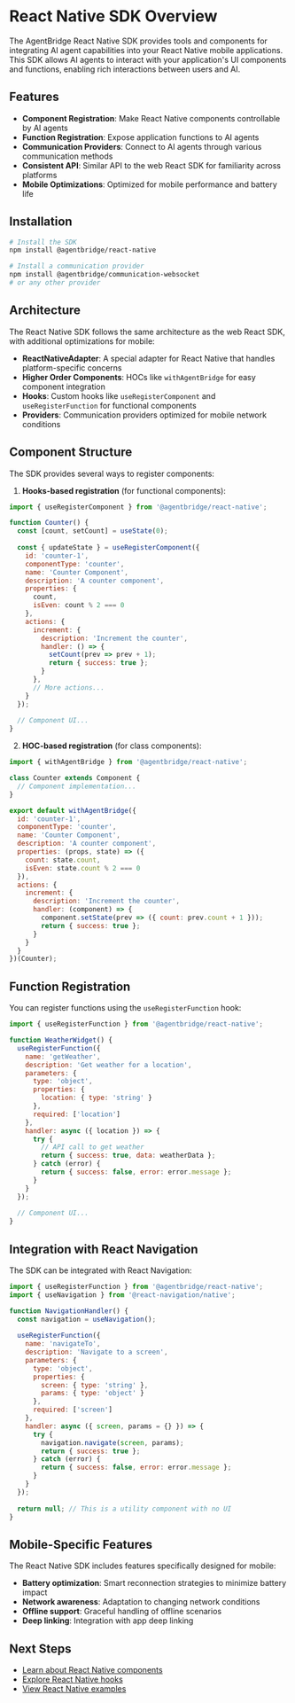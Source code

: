 # React Native SDK Overview

The AgentBridge React Native SDK provides tools and components for integrating AI agent capabilities into your React Native mobile applications. This SDK allows AI agents to interact with your application's UI components and functions, enabling rich interactions between users and AI.

## Features

- **Component Registration**: Make React Native components controllable by AI agents
- **Function Registration**: Expose application functions to AI agents
- **Communication Providers**: Connect to AI agents through various communication methods
- **Consistent API**: Similar API to the web React SDK for familiarity across platforms
- **Mobile Optimizations**: Optimized for mobile performance and battery life

## Installation

```bash
# Install the SDK
npm install @agentbridge/react-native

# Install a communication provider
npm install @agentbridge/communication-websocket
# or any other provider
```

## Architecture

The React Native SDK follows the same architecture as the web React SDK, with additional optimizations for mobile:

- **ReactNativeAdapter**: A special adapter for React Native that handles platform-specific concerns
- **Higher Order Components**: HOCs like `withAgentBridge` for easy component integration
- **Hooks**: Custom hooks like `useRegisterComponent` and `useRegisterFunction` for functional components
- **Providers**: Communication providers optimized for mobile network conditions

## Component Structure

The SDK provides several ways to register components:

1. **Hooks-based registration** (for functional components):

```jsx
import { useRegisterComponent } from '@agentbridge/react-native';

function Counter() {
  const [count, setCount] = useState(0);
  
  const { updateState } = useRegisterComponent({
    id: 'counter-1',
    componentType: 'counter',
    name: 'Counter Component',
    description: 'A counter component',
    properties: {
      count,
      isEven: count % 2 === 0
    },
    actions: {
      increment: {
        description: 'Increment the counter',
        handler: () => {
          setCount(prev => prev + 1);
          return { success: true };
        }
      },
      // More actions...
    }
  });
  
  // Component UI...
}
```

2. **HOC-based registration** (for class components):

```jsx
import { withAgentBridge } from '@agentbridge/react-native';

class Counter extends Component {
  // Component implementation...
}

export default withAgentBridge({
  id: 'counter-1',
  componentType: 'counter',
  name: 'Counter Component',
  description: 'A counter component',
  properties: (props, state) => ({
    count: state.count,
    isEven: state.count % 2 === 0
  }),
  actions: {
    increment: {
      description: 'Increment the counter',
      handler: (component) => {
        component.setState(prev => ({ count: prev.count + 1 }));
        return { success: true };
      }
    }
  }
})(Counter);
```

## Function Registration

You can register functions using the `useRegisterFunction` hook:

```jsx
import { useRegisterFunction } from '@agentbridge/react-native';

function WeatherWidget() {
  useRegisterFunction({
    name: 'getWeather',
    description: 'Get weather for a location',
    parameters: {
      type: 'object',
      properties: {
        location: { type: 'string' }
      },
      required: ['location']
    },
    handler: async ({ location }) => {
      try {
        // API call to get weather
        return { success: true, data: weatherData };
      } catch (error) {
        return { success: false, error: error.message };
      }
    }
  });
  
  // Component UI...
}
```

## Integration with React Navigation

The SDK can be integrated with React Navigation:

```jsx
import { useRegisterFunction } from '@agentbridge/react-native';
import { useNavigation } from '@react-navigation/native';

function NavigationHandler() {
  const navigation = useNavigation();
  
  useRegisterFunction({
    name: 'navigateTo',
    description: 'Navigate to a screen',
    parameters: {
      type: 'object',
      properties: {
        screen: { type: 'string' },
        params: { type: 'object' }
      },
      required: ['screen']
    },
    handler: async ({ screen, params = {} }) => {
      try {
        navigation.navigate(screen, params);
        return { success: true };
      } catch (error) {
        return { success: false, error: error.message };
      }
    }
  });
  
  return null; // This is a utility component with no UI
}
```

## Mobile-Specific Features

The React Native SDK includes features specifically designed for mobile:

- **Battery optimization**: Smart reconnection strategies to minimize battery impact
- **Network awareness**: Adaptation to changing network conditions
- **Offline support**: Graceful handling of offline scenarios
- **Deep linking**: Integration with app deep linking

## Next Steps

- [Learn about React Native components](components.md)
- [Explore React Native hooks](hooks.md)
- [View React Native examples](../../examples/react-native-examples.md)
